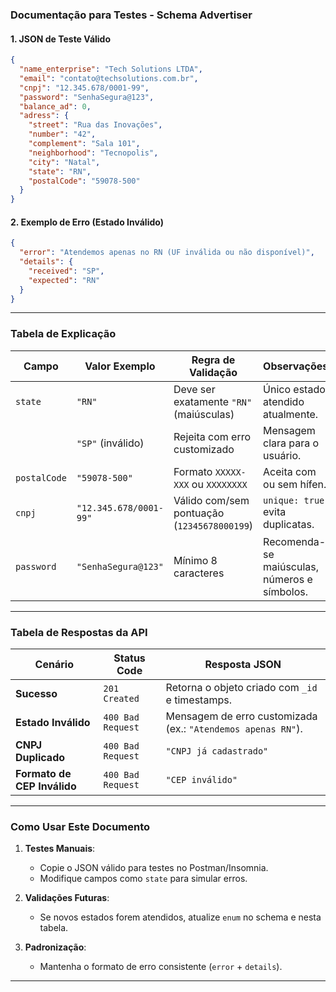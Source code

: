 ### **Documentação para Testes - Schema Advertiser**

#### **1. JSON de Teste Válido**
```json
{
  "name_enterprise": "Tech Solutions LTDA",
  "email": "contato@techsolutions.com.br",
  "cnpj": "12.345.678/0001-99",
  "password": "SenhaSegura@123",
  "balance_ad": 0,
  "adress": {
    "street": "Rua das Inovações",
    "number": "42",
    "complement": "Sala 101",
    "neighborhood": "Tecnopolis",
    "city": "Natal",
    "state": "RN",
    "postalCode": "59078-500"
  }
}
```

#### **2. Exemplo de Erro (Estado Inválido)**
```json
{
  "error": "Atendemos apenas no RN (UF inválida ou não disponível)",
  "details": {
    "received": "SP",
    "expected": "RN"
  }
}
```

---

### **Tabela de Explicação**

| **Campo**           | **Valor Exemplo**               | **Regra de Validação**                          | **Observações**                                  |
|---------------------|--------------------------------|------------------------------------------------|------------------------------------------------|
| `state`             | `"RN"`                         | Deve ser exatamente `"RN"` (maiúsculas)        | Único estado atendido atualmente.              |
|                     | `"SP"` (inválido)              | Rejeita com erro customizado                   | Mensagem clara para o usuário.                 |
| `postalCode`        | `"59078-500"`                  | Formato `XXXXX-XXX` ou `XXXXXXXX`              | Aceita com ou sem hífen.                       |
| `cnpj`              | `"12.345.678/0001-99"`         | Válido com/sem pontuação (`12345678000199`)    | `unique: true` evita duplicatas.               |
| `password`          | `"SenhaSegura@123"`            | Mínimo 8 caracteres                            | Recomenda-se maiúsculas, números e símbolos.   |

---

### **Tabela de Respostas da API**

| **Cenário**               | **Status Code** | **Resposta JSON**                              |
|--------------------------|----------------|-----------------------------------------------|
| **Sucesso**               | `201 Created`  | Retorna o objeto criado com `_id` e timestamps. |
| **Estado Inválido**       | `400 Bad Request` | Mensagem de erro customizada (ex.: `"Atendemos apenas RN"`). |
| **CNPJ Duplicado**        | `400 Bad Request` | `"CNPJ já cadastrado"`                        |
| **Formato de CEP Inválido** | `400 Bad Request` | `"CEP inválido"`                             |

---

### **Como Usar Este Documento**
1. **Testes Manuais**:  
   - Copie o JSON válido para testes no Postman/Insomnia.  
   - Modifique campos como `state` para simular erros.  

2. **Validações Futuras**:  
   - Se novos estados forem atendidos, atualize `enum` no schema e nesta tabela.  

3. **Padronização**:  
   - Mantenha o formato de erro consistente (`error` + `details`).
---